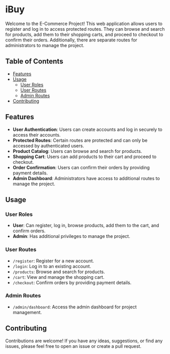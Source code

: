 # iBuy

Welcome to the E-Commerce Project! This web application allows users to register and log in to access protected routes. They can browse and search for products, add them to their shopping carts, and proceed to checkout to confirm their orders. Additionally, there are separate routes for administrators to manage the project.

## Table of Contents

- [Features](##features)
- [Usage](#usage)
  - [User Roles](#user-roles)
  - [User Routes](#user-routes)
  - [Admin Routes](#admin-routes)
- [Contributing](#contributing)

## Features

- **User Authentication**: Users can create accounts and log in securely to access their accounts.
- **Protected Routes**: Certain routes are protected and can only be accessed by authenticated users.
- **Product Catalog**: Users can browse and search for products.
- **Shopping Cart**: Users can add products to their cart and proceed to checkout.
- **Order Confirmation**: Users can confirm their orders by providing payment details.
- **Admin Dashboard**: Administrators have access to additional routes to manage the project.

## Usage

### User Roles

- **User**: Can register, log in, browse products, add them to the cart, and confirm orders.
- **Admin**: Has additional privileges to manage the project.

### User Routes

- `/register`: Register for a new account.
- `/login`: Log in to an existing account.
- `/products`: Browse and search for products.
- `/cart`: View and manage the shopping cart.
- `/checkout`: Confirm orders by providing payment details.

### Admin Routes

- `/admin/dashboard`: Access the admin dashboard for project management.

## Contributing

Contributions are welcome! If you have any ideas, suggestions, or find any issues, please feel free to open an issue or create a pull request.

